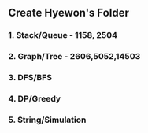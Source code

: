 Create Hyewon's Folder
---
### 1. Stack/Queue - 1158, 2504
### 2. Graph/Tree - 2606,5052,14503
### 3. DFS/BFS
### 4. DP/Greedy
### 5. String/Simulation